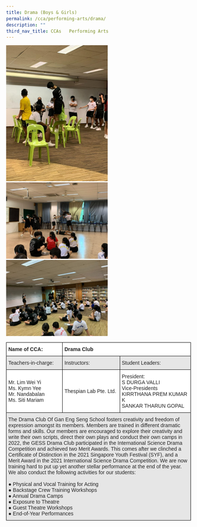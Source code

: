 ```yaml
---
title: Drama (Boys & Girls)
permalink: /cca/performing-arts/drama/
description: ""
third_nav_title: CCAs   Performing Arts
---
```

<style>  
img {  
  display: block;  
  margin-left: auto;  
  margin-right: auto;  
}  
</style>  
<body><img src="/images/Drama-1.jpeg" alt="Drama (Boys & Girls)" style="width:55%;">  
  
</body>
<br>

<style>  
img {  
  display: block;  
  margin-left: auto;  
  margin-right: auto;  
}  
</style>  
<body><img src="/images/Drama-2.jpeg" alt="Drama (Boys & Girls)" style="width:55%;">  
  
</body>
<br>

<style>  
img {  
  display: block;  
  margin-left: auto;  
  margin-right: auto;  
}  
</style>  
<body><img src="/images/Drama-3.jpeg" alt="Drama (Boys & Girls)" style="width:55%;">  
  
</body>
<br>

<style type="text/css">
.tg  {border-collapse:collapse;border-spacing:0;}
.tg td{border-color:black;border-style:solid;border-width:1px;font-family:Arial, sans-serif;font-size:14px;
  overflow:hidden;padding:10px 5px;word-break:normal;}
.tg th{border-color:black;border-style:solid;border-width:1px;font-family:Arial, sans-serif;font-size:14px;
  font-weight:normal;overflow:hidden;padding:10px 5px;word-break:normal;}
.tg .tg-l2bf{background-color:#FFF;color:#222;font-weight:bold;text-align:left;vertical-align:top}
.tg .tg-h5mn{background-color:#E6E6E6;color:#222;text-align:left;vertical-align:middle}
.tg .tg-1ppo{background-color:#FFF;color:#222;text-align:left;vertical-align:middle}
</style>
<table class="tg">
<thead>
  <tr>
    <th class="tg-l2bf"><span style="font-weight:bold">Name of CCA:</span></th>
    <th class="tg-l2bf" colspan="2"><span style="font-weight:bold">Drama Club</span></th>
  </tr>
</thead>
<tbody>
  <tr>
    <td class="tg-h5mn">Teachers-in-charge:</td>
    <td class="tg-h5mn">Instructors:</td>
    <td class="tg-h5mn">Student Leaders:</td>
  </tr>
  <tr>
    <td class="tg-1ppo">Mr. Lim Wei Yi<br>Ms. Kymn Yee<br>Mr. Nandabalan<br>Ms. Siti Mariam</td>
    <td class="tg-1ppo">Thespian Lab Pte. Ltd.</td>
    <td class="tg-1ppo">President:<br>S DURGA VALLI<br>Vice-Presidents<br>KIRRTHANA PREM KUMAR K<br>SANKAR THARUN GOPAL</td>
  </tr>
  <tr>
    <td class="tg-h5mn" colspan="3">The Drama Club Of Gan Eng Seng School fosters creativity and freedom of expression amongst its members. Members are trained in different dramatic forms and skills. Our members are encouraged to explore their creativity and write their own scripts, direct their own plays and conduct their own camps in 2022, the GESS Drama Club participated in the International Science Drama Competition and achieved two Merit Awards. This comes after we clinched a Certificate of Distinction in the 2021 Singapore Youth Festival (SYF), and a Merit Award in the 2021 International Science Drama Competition. We are now training hard to put up yet another stellar performance at the end of the year. We also conduct the following activities for our students:<br><br>●        Physical and Vocal Training for Acting<br>●        Backstage Crew Training Workshops<br>●        Annual Drama Camps<br>●        Exposure to Theatre<br>●        Guest Theatre Workshops<br>●        End-of-Year Performances</td>
  </tr>
</tbody>
</table>